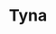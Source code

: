 ---
title: Tyna
date: 
draft: false

# descripcion
description : Argolla de plata pasante cierre italiano

materials: Plata 925

color: Plateado

dimensions: 1,8cm

code: 01-11-0467

type: "Aros"

categories: []

price: $2.710,00

price_eftvo: $2.300,00

# Images
# first image will be shown in the product page
images:
  # - image: "images/path_to_image"
  # La ubicacion de las imagenes es imagenes/Aros/Aros.Argollas/01-11-0467-tyna
  - image: "./images/aros/argollas/01-11-0467_a.JPG"
  - image: "./images/aros/argollas/01-11-0467_b.JPG"
---